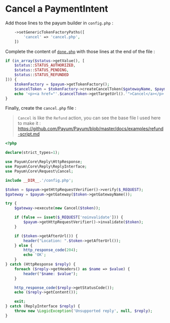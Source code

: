 # Cancel a PaymentIntent

Add those lines to the payum builder in `config.php` :

```php
    ->setGenericTokenFactoryPaths([
        'cancel' => 'cancel.php',
    ])
```

Complete the content of [`done.php`](payment.md#donephp) with those lines at the end of the file :

```php
if (in_array($status->getValue(), [
    $status::STATUS_AUTHORIZED,
    $status::STATUS_PENDING,
    $status::STATUS_REFUNDED
])) {
    $tokenFactory = $payum->getTokenFactory();
    $cancelToken = $tokenFactory->createCancelToken($gatewayName, $payment, 'done.php');
    echo '<p><a href="'.$cancelToken->getTargetUrl().'">Cancel</a></p>';
}
```

Finally, create the `cancel.php` file :

> `Cancel` is like the `Refund` action, you can see the base file I used here to make it :
> https://github.com/Payum/Payum/blob/master/docs/examples/refund-script.md

```php
<?php

declare(strict_types=1);

use Payum\Core\Reply\HttpResponse;
use Payum\Core\Reply\ReplyInterface;
use Payum\Core\Request\Cancel;

include __DIR__.'/config.php';

$token = $payum->getHttpRequestVerifier()->verify($_REQUEST);
$gateway = $payum->getGateway($token->getGatewayName());

try {
    $gateway->execute(new Cancel($token));

    if (false == isset($_REQUEST['noinvalidate'])) {
        $payum->getHttpRequestVerifier()->invalidate($token);
    }

    if ($token->getAfterUrl()) {
        header("Location: ".$token->getAfterUrl());
    } else {
        http_response_code(204);
        echo 'OK';
    }
} catch (HttpResponse $reply) {
    foreach ($reply->getHeaders() as $name => $value) {
        header("$name: $value");
    }

    http_response_code($reply->getStatusCode());
    echo ($reply->getContent());

    exit;
} catch (ReplyInterface $reply) {
    throw new \LogicException('Unsupported reply', null, $reply);
}
```